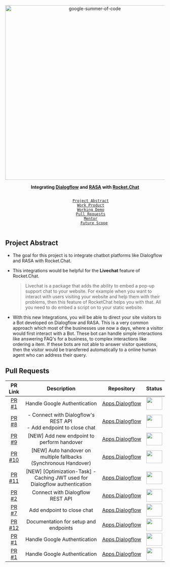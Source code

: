 <div align="center">
    <a href="https://summerofcode.withgoogle.com/projects/#6134609332404224"><img src="https://i.imgur.com/Fl0y98b.png" width="550" alt="google-summer-of-code"></a>
    <br>
    <b> 
        <p>
        Integrating <a href="https://cloud.google.com/dialogflow">Dialogflow</a> and <a href="https://rasa.com/">RASA</a> with <a href="https://rocket.chat/">Rocket.Chat</a>
        </p>
    </b>
</div>

<p align="center">
    <code> 
        <a href="#Project Abstract">Project Abstract</a>&nbsp;&nbsp;&nbsp;
        <a href="#-demo">Work Product</a>&nbsp;&nbsp;&nbsp;
        <a href="#-pull-requests--issues">Working Demo</a>&nbsp;&nbsp;&nbsp;
        <a href="#-weekly-summary">Pull Requests</a>&nbsp;&nbsp;&nbsp;
        <a href="#-would-like-to-sync">Mentor</a>&nbsp;&nbsp;&nbsp;
        <a href="#-links">Future Scope</a>
    </code>
</p>

## Project Abstract

+ The goal for this project is to integrate chatbot platforms like Dialogflow and RASA with Rocket.Chat.

+ This integrations would be helpful for the **Livechat** feature of Rocket.Chat. 
    > Livechat is a package that adds the ability to embed a pop-up support chat to your website. For example when you want to interact with users visiting your website and help them with their problems, then this feature of RocketChat helps you with that. All you need to do embed a script on to your static website. 

+ With this new Integrations, you will be able to direct your site visitors to a Bot developed on Dialogflow and RASA. This is a very common approach which most of the businesses use now a days, where a visitor would first interact with a Bot. These bot can handle simple interactions like answering FAQ's for a business, to complex interactions like ordering a item. If these bots are not able to answer visitor questions, then the visitor would be transferred automatically to a online human agent who can address their query.  



## Pull Requests
| PR Link   | Description | Repository | Status | 
| :-----------: | :------------------------------------: |:-------------: | :------:|
| [PR #1](https://github.com/RocketChat/Apps.Dialogflow/pull/1) | Handle Google Authentication| [Apps.Dialogflow](https://github.com/RocketChat/Apps.Dialogflow) | <img src="https://i.imgur.com/tskv8MM.png" width=50 height=40> |
| [PR #8](https://github.com/RocketChat/Apps.Dialogflow/pull/8) | - Connect with Dialogflow's REST API <br> - Add endpoint to close chat| [Apps.Dialogflow](https://github.com/RocketChat/Apps.Dialogflow) | <img src="https://i.imgur.com/tskv8MM.png" width=50 height=40> |
| [PR #9](https://github.com/RocketChat/Apps.Dialogflow/pull/9) | [NEW] Add new endpoint to perform handover | [Apps.Dialogflow](https://github.com/RocketChat/Apps.Dialogflow) | <img src="https://i.imgur.com/tskv8MM.png" width=50 height=40> |
| [PR #10](https://github.com/RocketChat/Apps.Dialogflow/pull/10) | [NEW] Auto handover on multiple fallbacks (Synchronous Handover) | [Apps.Dialogflow](https://github.com/RocketChat/Apps.Dialogflow) | <img src="https://i.imgur.com/tskv8MM.png" width=50 height=40> |
| [PR #11](https://github.com/RocketChat/Apps.Dialogflow/pull/11) | [NEW] [Optimization-Task] - Caching JWT used for Dialogflow authentication | [Apps.Dialogflow](https://github.com/RocketChat/Apps.Dialogflow) | <img src="https://i.imgur.com/tskv8MM.png" width=50 height=40> |
| [PR #2](https://github.com/RocketChat/Apps.Dialogflow/pull/2) | Connect with Dialogflow REST API| [Apps.Dialogflow](https://github.com/RocketChat/Apps.Dialogflow) | <img src="https://i.imgur.com/ihaDyZS.png" width=50 height=40> |
| [PR #7](https://github.com/RocketChat/Apps.Dialogflow/pull/7) | Add endpoint to close chat| [Apps.Dialogflow](https://github.com/RocketChat/Apps.Dialogflow) | <img src="https://i.imgur.com/ihaDyZS.png" width=50 height=40> |
| [PR #12](https://github.com/RocketChat/Apps.Dialogflow/pull/12) | Documentation for setup and endpoints | [Apps.Dialogflow](https://github.com/RocketChat/Apps.Dialogflow) | <img src="https://i.imgur.com/ihaDyZS.png" width=50 height=40> |
| [PR #1](https://github.com/RocketChat/Apps.Dialogflow/pull/1) | Handle Google Authentication| [Apps.Dialogflow](https://github.com/RocketChat/Apps.Dialogflow) | <img src="https://i.imgur.com/1r1keCi.png" width=50 height=40> |
| [PR #1](https://github.com/RocketChat/Apps.Dialogflow/pull/1) | Handle Google Authentication| [Apps.Dialogflow](https://github.com/RocketChat/Apps.Dialogflow) | <img src="https://i.imgur.com/ihaDyZS.png" width=50 height=40> |
